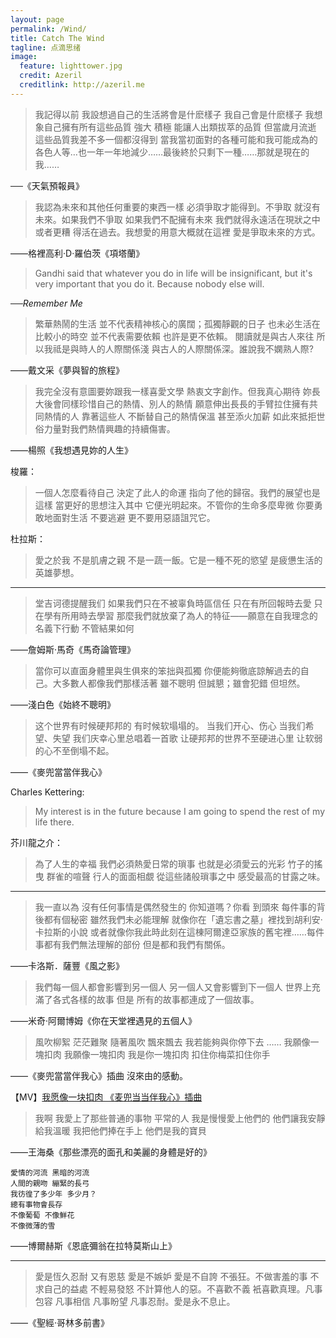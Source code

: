 ```yaml
---
layout: page
permalink: /Wind/  
title: Catch The Wind
tagline: 点滴思绪
image:
  feature: lighttower.jpg  
  credit: Azeril
  creditlink: http://azeril.me
---
```


> 我記得以前 我設想過自己的生活將會是什麽樣子 我自己會是什麽樣子 我想象自己擁有所有這些品質 強大 積極 能讓人出類拔萃的品質 但當歲月流逝 這些品質我差不多一個都沒得到 當我當初面對的各種可能和我可能成為的各色人等…也一年一年地減少……最後終於只剩下一種……那就是現在的我……

──《天氣預報員》  

> 我認為未來和其他任何重要的東西一樣 必須爭取才能得到。不爭取 就沒有未來。如果我們不爭取 如果我們不配擁有未來 我們就得永遠活在現狀之中 或者更糟 得活在過去。我想愛的用意大概就在這裡 愛是爭取未來的方式。

——格裡高利·D·羅伯茨《項塔蘭》  

> Gandhi said that whatever you do in life will be insignificant, but it's very important that you do it. Because nobody else will.

──*Remember Me* 

> 繁華熱鬧的生活 並不代表精神核心的廣闊；孤獨靜觀的日子 也未必生活在比較小的時空 並不代表需要依賴 也許是更不依賴。 
> 閱讀就是與古人來往 所以我祗是與時人的人際關係淺 與古人的人際關係深。誰說我不嫻熟人際?  

——戴文采《夢與智的旅程》  

> 我完全沒有意圖要妳跟我一樣喜愛文學 熱衷文字創作。但我真心期待 妳長大後會同樣珍惜自己的熱情、別人的熱情 願意伸出長長的手臂拉住擁有共同熱情的人 靠著這些人 不斷替自己的熱情保溫 甚至添火加薪 如此來抵拒世俗力量對我們熱情興趣的持續傷害。 

——楊照《我想遇見妳的人生》  

梭羅：

> 一個人怎麼看待自己 決定了此人的命運 指向了他的歸宿。我們的展望也是這樣 當更好的思想注入其中 它便光明起來。不管你的生命多麼卑微 你要勇敢地面對生活 不要逃避 更不要用惡語詛咒它。
 

杜拉斯：

> 愛之於我 不是肌膚之親 不是一蔬一飯。它是一種不死的慾望 是疲憊生活的英雄夢想。

***

> 堂吉诃德提醒我们 如果我們只在不被辜負時區信任 只在有所回報時去愛 只在學有所用時去學習 那麼我們就放棄了為人的特征——願意在自我理念的名義下行動 不管結果如何
 
——詹姆斯·馬奇《馬奇論管理》 

> 當你可以直面身體里與生俱來的笨拙與孤獨 你便能夠徹底諒解過去的自己。大多數人都像我們那樣活著 雖不聰明 但誠懇；雖會犯錯 但坦然。

——淺白色《始終不聰明》 

> 这个世界有时候硬邦邦的 有时候软塌塌的。
> 当我们开心、伤心 当我们希望、失望 
> 我们庆幸心里总唱着一首歌 
> 让硬邦邦的世界不至硬进心里 
> 让软弱的心不至倒塌不起。
    
——《麥兜當當伴我心》  

Charles Kettering:

> My interest is in the future because I am going to spend the rest of my life there.  

芥川龍之介：

> 為了人生的幸福 我們必須熱愛日常的瑣事 也就是必須愛云的光彩 竹子的搖曳 群雀的喧聲 行人的面面相覷 從這些諸般瑣事之中 感受最高的甘露之味。

***

> 我一直以為 沒有任何事情是偶然發生的 你知道嗎？你看 到頭來 每件事的背後都有個秘密 雖然我們未必能理解 就像你在「遺忘書之墓」裡找到胡利安·卡拉斯的小說 或者就像你我此時此刻在這棟阿爾達亞家族的舊宅裡……每件事都有我們無法理解的部份 但是都和我們有關係。  

——卡洛斯．薩豐《風之影》  

> 我們每一個人都會影響到另一個人 另一個人又會影響到下一個人 世界上充滿了各式各樣的故事 但是 所有的故事都連成了一個故事。  

——米奇·阿爾博姆《你在天堂裡遇見的五個人》 

> 風吹柳絮 茫茫難聚 
> 隨著風吹 飄來飄去 
> 我若能夠與你停下去 
> ……
> 我願像一塊扣肉 
> 我願像一塊扣肉 
> 我是你一塊扣肉 
> 扣住你梅菜扣住你手

——《麥兜當當伴我心》插曲 沒來由的感動。  

【MV】[我愿像一块扣肉 《麦兜当当伴我心》插曲](http://v.yinyuetai.com/video/464730) 

> 我啊 我愛上了那些普通的事物 平常的人 
> 我是慢慢愛上他們的 
> 他們讓我安靜 給我溫暖 
> 我把他們捧在手上 他們是我的寶貝
    
——王海桑《那些漂亮的面孔和美麗的身體是好的》   

    愛情的河流 黑暗的河流 
    人間的親吻 繃緊的長弓 
    我彷徨了多少年 多少月？
    總有事物會長存 
    不像葡萄 不像鮮花 
    不像微薄的雪 
    
——博爾赫斯《恩底彌翁在拉特莫斯山上》  

***

> 愛是恆久忍耐 又有恩慈 愛是不嫉妒 愛是不自誇 不張狂。不做害羞的事 不求自己的益處 不輕易發怒 不計算他人的惡。不喜歡不義 衹喜歡真理。凡事包容 凡事相信 凡事盼望 凡事忍耐。愛是永不息止。

——《聖經·哥林多前書》  